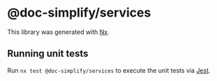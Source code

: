 # @doc-simplify/services

This library was generated with [Nx](https://nx.dev).

## Running unit tests

Run `nx test @doc-simplify/services` to execute the unit tests via [Jest](https://jestjs.io).
